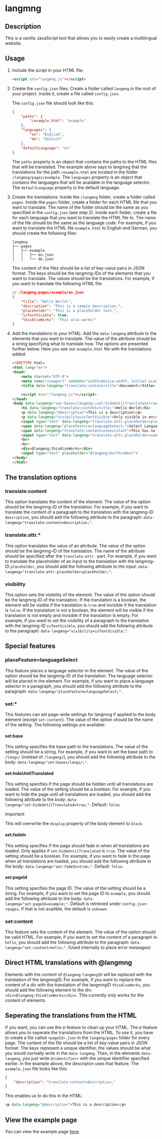 # langmng

## Description

This is a vanilla JavaScript tool that allows you to easily create a multilingual website.

## Usage

1. Include the script in your HTML file:

    ```html
    <script src="langmng.js"></script>
    ```

2. Create the ``config.json`` files:
    Create a folder called `langmng` in the root of your project. Inside it, create a file called `config.json`.

    The `config.json` file should look like this:

    ```json
    {
        "paths": {
            "/example.html": "example"
        },
        "languages": {
            "en": "English",
            "de": "Deutsch"
        },
        "defaultLanguage": "en"
    }
    ```

    The `paths` property is an object that contains the paths to the HTML files that will be translated. The example above says to langmng that the translations for the path `/example.html` are located in the folder `/langmng/pages/example`. The `languages` property is an object that contains the languages that will be available in the language selector. The `defaultLanguage` property is the default language.

3. Create the translations:
    Inside the ``/langmng`` folder, create a folder called `pages`. Inside the `pages` folder, create a folder for each HTML file that you want to translate. The name of the folder should be the same as you specified in the ``config.json`` (see step 2). Inside each folder, create a file for each language that you want to translate the HTML file to. The name of the file should be the same as the language code. For example, if you want to translate the HTML file `example.html` to English and German, you should create the following files:

    ```text
    langmng
    ├── pages
    │   ├── example
    │   │   ├── en.json
    │   │   └── de.json
    ```

    The content of the files should be a list of key-value pairs in JSON format. The keys should be the langmng-IDs of the elements that you want to translate. The values should be the translations. For example, if you want to translate the following HTML file:

    ```json
    // /langmng/pages/example/en.json
    {
        "title": "Hello World!",
        "description": "This is a sample description.",
        "placeholder": "This is a placeholder text.",
        "isTextVisible": true,
        "thisAlsoWorks": "This also works!"
    }
    ```

4. Add the translations to your HTML:
    Add the `data-langmng` attribute to the elements that you want to translate. The value of the attribute should be a string specifying what to translate how. The options are presented further below. Here you see our ``example.html`` file with the translations added:

    ```html
    <!DOCTYPE html>
    <html lang="en">
    <head>
        <meta charset="UTF-8">
        <meta name="viewport" content="width=device-width, initial-scale=1.0">
        <title data-langmng="translate:content=title">Document</title>

        <script src="/langmng.js"></script>
    </head>
    <body data-langmng="set:base=/langmng/;set:hideUntilTranslated=true;set:fadeIn=true;">
        <h1 data-langmng="translate:content=title;">Hello World</h1>
        <p data-langmng="@description">This is a description</p>
        <p data-langmng="visibility=isTextVisible">Only visible in en</p>
        <input type="text" data-langmng="translate:attr.placeholder=placeholder;" placeholder="This is a placeholder"><br>
        <span data-langmng="placeFeature=languageSelect;">Select Language</span><br><br>
        <span data-langmng="translate:content=nonexistant">This has no translation</span>
        <input type="text" data-langmng="translate:attr.placeholder=someKey;" placeholder="This neither">
        <br>
        <br>
        <div>@langmng:thisAlsoWorks</div>
        <input type="text" placeholder="@langmng:butThisWont">
    </body>
    </html>
    ```

## The translation options

### translate:content

This option translates the content of the element. The value of the option should be the langmng-ID of the translation. For example, if you want to translate the content of a paragraph to the translation with the langmng-ID `description`, you should add the following attribute to the paragraph: `data-langmng="translate:content=description;"`.

### translate:attr.*

This option translates the value of an attribute. The value of the option should be the langmng-ID of the translation. The name of the attribute should be specified after the `translate:attr.` part. For example, if you want to translate the placeholder of an input to the translation with the langmng-ID `placeholder`, you should add the following attribute to the input: `data-langmng="translate:attr.placeholder=placeholder;"`.

### visibility

This option sets the visibility of the element. The value of the option should be the langmng-ID of the translation. If the translation is a boolean, the element will be visible if the translation is `true` and invisible if the translation is `false`. If the translation is not a boolean, the element will be visible if the translation is not empty and invisible if the translation is empty. For example, if you want to set the visibility of a paragraph to the translation with the langmng-ID `isTextVisible`, you should add the following attribute to the paragraph: `data-langmng="visibility=isTextVisible;"`.

## Special features

### placeFeature=languageSelect

This feature places a language selector in the element. The value of the option should be the langmng-ID of the translation. The language selector will be placed in the element. For example, if you want to place a language selector in a paragraph, you should add the following attribute to the paragraph: `data-langmng="placeFeature=languageSelect;"`.

### set:*

This features can set page-wide settings for langmng if applied to the body element (except `set:content`). The value of the option should be the name of the setting. The following settings are available:

#### set:base

This setting specifies the base path to the translations. The value of the setting should be a string. For example, if you want to set the base path to `/langs/` (instead of ``/langmng/``), you should add the following attribute to the body: `data-langmng="set:base=/langs/;"`.

#### set:hideUntilTranslated

This setting specifies if the page should be hidden until all translations are loaded. The value of the setting should be a boolean. For example, if you want to hide the page until all translations are loaded, you should add the following attribute to the body: `data-langmng="set:hideUntilTranslated=true;"`. Default: `false`.

> [!IMPORTANT]  
> This will overwrite the `display` property of the body element to ``block``.

#### set:fadeIn

This setting specifies if the page should fade in when all translations are loaded. Only applies if `set:hideUntilTranslated` is ``true``. The value of the setting should be a boolean. For example, if you want to fade in the page when all translations are loaded, you should add the following attribute to the body: `data-langmng="set:fadeIn=true;"`. Default: `false`.

#### set:pageId

This setting specifies the page ID. The value of the setting should be a string. For example, if you want to set the page ID to `example`, you should add the following attribute to the body: `data-langmng="set:pageId=example;"`. Default is retrieved under `config.json`->``pages``. If that is not availible, the default is ``unknown``.

### set:content

This feature sets the content of the element. The value of the option should be valid HTML. For example, if you want to set the content of a paragraph to ``hello``, you should add the following attribute to the paragraph: `data-langmng="set:content=hello;"`. (Used internally to place error messages)

## Direct HTML translations with @langmng

Elements with the content of `@langmng:langmngID` will be replaced with the translation of the langmngID. For example, if you want to replace the content of a div with the translation of the langmngID `thisAlsoWorks`, you should add the following element to the div: `<div>@langmng:thisAlsoWorks</div>`. This currently only works for the content of elements.

## Seperating the translations from the HTML

If you want, you can use the `@`-feature to clean up your HTML. The `@`-feature allows you to seperate the translations from the HTML. To use it, you have to create a file called `<pageId>.json` in the `langmng/pages` folder for every page. The content of the file should be a list of key-value pairs in JSON format. The keys represent a unique identifier, the values should be what you would normally write in the `data-langmng`. Then, in the elements ``data-langmng``, you just write `@<identifier>` with the unique identifier specified earlier. In the example above, the descripton uses that feature. The `example.json` file looks like this:

```json
{
    "description": "translate:content=description;"
}
```

This enables us to do this in the HTML:

```html
<p data-langmng="@description">This is a description</p>
```

## View the example page

You can view the example page [here](https://j0j0ha.github.io/langmng/example.html).